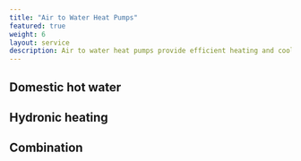 ```yaml
---
title: "Air to Water Heat Pumps"
featured: true
weight: 6
layout: service
description: Air to water heat pumps provide efficient heating and cooling, especially in the moderate climate of the San Francisco Bay Area.
---
```



## Domestic hot water

## Hydronic heating

## Combination
